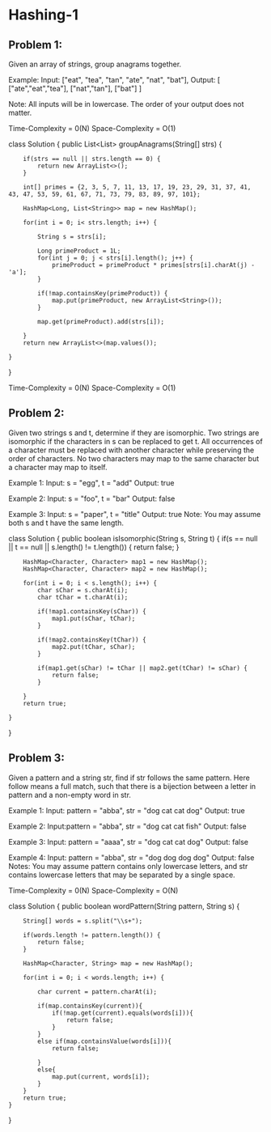 # Hashing-1

## Problem 1:

Given an array of strings, group anagrams together.

Example:
Input: ["eat", "tea", "tan", "ate", "nat", "bat"],
Output:
[
["ate","eat","tea"],
["nat","tan"],
["bat"]
]

Note:
All inputs will be in lowercase.
The order of your output does not matter.

Time-Complexity = 0(N)
Space-Complexity = O(1)

class Solution {
public List<List<String>> groupAnagrams(String[] strs) {

        if(strs == null || strs.length == 0) {
            return new ArrayList<>();
        }

        int[] primes = {2, 3, 5, 7, 11, 13, 17, 19, 23, 29, 31, 37, 41, 43, 47, 53, 59, 61, 67, 71, 73, 79, 83, 89, 97, 101};

        HashMap<Long, List<String>> map = new HashMap();

        for(int i = 0; i< strs.length; i++) {

            String s = strs[i];

            Long primeProduct = 1L;
            for(int j = 0; j < strs[i].length(); j++) {
                primeProduct = primeProduct * primes[strs[i].charAt(j) - 'a'];
            }

            if(!map.containsKey(primeProduct)) {
                map.put(primeProduct, new ArrayList<String>());
            }

            map.get(primeProduct).add(strs[i]);

        }
        return new ArrayList<>(map.values());

    }

}

Time-Complexity = 0(N)
Space-Complexity = O(1)

## Problem 2:

Given two strings s and t, determine if they are isomorphic.
Two strings are isomorphic if the characters in s can be replaced to get t.
All occurrences of a character must be replaced with another character while preserving the order of characters. No two characters may map to the same character but a character may map to itself.

Example 1:
Input: s = "egg", t = "add"
Output: true

Example 2:
Input: s = "foo", t = "bar"
Output: false

Example 3:
Input: s = "paper", t = "title"
Output: true
Note:
You may assume both s and t have the same length.

class Solution {
public boolean isIsomorphic(String s, String t) {
if(s == null || t == null || s.length() != t.length()) {
return false;
}

        HashMap<Character, Character> map1 = new HashMap();
        HashMap<Character, Character> map2 = new HashMap();

        for(int i = 0; i < s.length(); i++) {
            char sChar = s.charAt(i);
            char tChar = t.charAt(i);

            if(!map1.containsKey(sChar)) {
                map1.put(sChar, tChar);
            }

            if(!map2.containsKey(tChar)) {
                map2.put(tChar, sChar);
            }

            if(map1.get(sChar) != tChar || map2.get(tChar) != sChar) {
                return false;
            }

        }
        return true;

    }

}

## Problem 3:

Given a pattern and a string str, find if str follows the same pattern.
Here follow means a full match, such that there is a bijection between a letter in pattern and a non-empty word in str.

Example 1:
Input: pattern = "abba", str = "dog cat cat dog"
Output: true

Example 2:
Input:pattern = "abba", str = "dog cat cat fish"
Output: false

Example 3:
Input: pattern = "aaaa", str = "dog cat cat dog"
Output: false

Example 4:
Input: pattern = "abba", str = "dog dog dog dog"
Output: false
Notes:
You may assume pattern contains only lowercase letters, and str contains lowercase letters that may be separated by a single space.

Time-Complexity = 0(N)
Space-Complexity = O(N)

class Solution {
public boolean wordPattern(String pattern, String s) {

        String[] words = s.split("\\s+");

        if(words.length != pattern.length()) {
            return false;
        }

        HashMap<Character, String> map = new HashMap();

        for(int i = 0; i < words.length; i++) {

            char current = pattern.charAt(i);

            if(map.containsKey(current)){
                if(!map.get(current).equals(words[i])){
                    return false;
                }
    	    }
            else if(map.containsValue(words[i])){
                return false;

            }
            else{
                map.put(current, words[i]);
            }
        }
        return true;
    }

}
